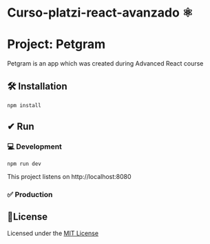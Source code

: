 # Curso-platzi-react-avanzado ⚛️
# Project: Petgram
Petgram is an app which was created during Advanced React course

## 🛠 Installation

```
npm install
```

## ✔ Run

### 💻 Development

```
npm run dev
```

This project listens on http://localhost:8080

### ✅ Production

## 📜License

Licensed under the [MIT License](https://github.com/DaneliaSanchz/petgram/blob/master/LICENSE)
